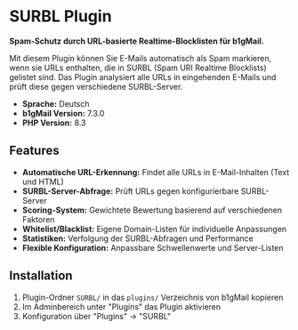 # SURBL Plugin

**Spam-Schutz durch URL-basierte Realtime-Blocklisten für b1gMail.**

Mit diesem Plugin können Sie E-Mails automatisch als Spam markieren, wenn sie URLs enthalten, die in SURBL (Spam URI Realtime Blocklists) gelistet sind. Das Plugin analysiert alle URLs in eingehenden E-Mails und prüft diese gegen verschiedene SURBL-Server.

- **Sprache:** Deutsch
- **b1gMail Version:** 7.3.0
- **PHP Version:** 8.3

## Features

- **Automatische URL-Erkennung:** Findet alle URLs in E-Mail-Inhalten (Text und HTML)
- **SURBL-Server-Abfrage:** Prüft URLs gegen konfigurierbare SURBL-Server
- **Scoring-System:** Gewichtete Bewertung basierend auf verschiedenen Faktoren
- **Whitelist/Blacklist:** Eigene Domain-Listen für individuelle Anpassungen
- **Statistiken:** Verfolgung der SURBL-Abfragen und Performance
- **Flexible Konfiguration:** Anpassbare Schwellenwerte und Server-Listen

## Installation

1. Plugin-Ordner `SURBL/` in das `plugins/` Verzeichnis von b1gMail kopieren
2. Im Adminbereich unter "Plugins" das Plugin aktivieren
3. Konfiguration über "Plugins" → "SURBL"